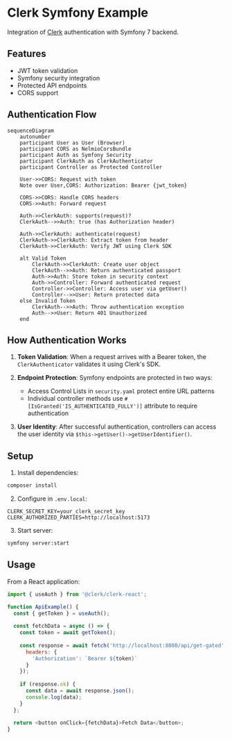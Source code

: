 # Clerk Symfony Example

Integration of [Clerk](https://clerk.com/) authentication with Symfony 7 backend.

## Features

- JWT token validation
- Symfony security integration
- Protected API endpoints
- CORS support

## Authentication Flow

```mermaid
sequenceDiagram
    autonumber
    participant User as User (Browser) 
    participant CORS as NelmioCorsBundle
    participant Auth as Symfony Security
    participant ClerkAuth as ClerkAuthenticator
    participant Controller as Protected Controller
      
    User->>CORS: Request with token
    Note over User,CORS: Authorization: Bearer {jwt_token}
    
    CORS->>CORS: Handle CORS headers
    CORS->>Auth: Forward request
    
    Auth->>ClerkAuth: supports(request)?
    ClerkAuth-->>Auth: true (has Authorization header)
    
    Auth->>ClerkAuth: authenticate(request)
    ClerkAuth->>ClerkAuth: Extract token from header
    ClerkAuth->>ClerkAuth: Verify JWT using Clerk SDK
    
    alt Valid Token
        ClerkAuth->>ClerkAuth: Create user object
        ClerkAuth-->>Auth: Return authenticated passport
        Auth->>Auth: Store token in security context
        Auth->>Controller: Forward authenticated request
        Controller->>Controller: Access user via getUser()
        Controller-->>User: Return protected data
    else Invalid Token
        ClerkAuth-->>Auth: Throw authentication exception
        Auth-->>User: Return 401 Unauthorized
    end
```

## How Authentication Works

1. **Token Validation**: When a request arrives with a Bearer token, the `ClerkAuthenticator` validates it using Clerk's SDK.

2. **Endpoint Protection**: Symfony endpoints are protected in two ways:
   - Access Control Lists in `security.yaml` protect entire URL patterns
   - Individual controller methods use `#[IsGranted('IS_AUTHENTICATED_FULLY')]` attribute to require authentication

3. **User Identity**: After successful authentication, controllers can access the user identity via `$this->getUser()->getUserIdentifier()`.

## Setup

1. Install dependencies:
```bash
composer install
```

2. Configure in `.env.local`:
```
CLERK_SECRET_KEY=your_clerk_secret_key
CLERK_AUTHORIZED_PARTIES=http://localhost:5173
```

3. Start server:
```bash
symfony server:start
```

## Usage

From a React application:

```javascript
import { useAuth } from '@clerk/clerk-react';

function ApiExample() {
  const { getToken } = useAuth();
  
  const fetchData = async () => {
    const token = await getToken();
    
    const response = await fetch('http://localhost:8000/api/get-gated', {
      headers: {
        'Authorization': `Bearer ${token}`
      }
    });
    
    if (response.ok) {
      const data = await response.json();
      console.log(data);
    }
  };
  
  return <button onClick={fetchData}>Fetch Data</button>;
}
``` 